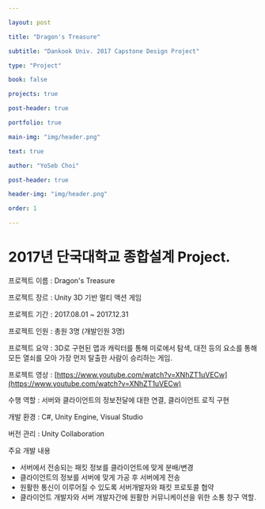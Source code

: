 ```yaml
---

layout: post

title: "Dragon's Treasure"

subtitle: "Dankook Univ. 2017 Capstone Design Project"

type: "Project"

book: false

projects: true

post-header: true

portfolio: true

main-img: "img/header.png"

text: true

author: "YoSeb Choi"

post-header: true

header-img: "img/header.png"

order: 1

---
```


# **2017년 단국대학교 종합설계 Project.**

프로젝트 이름 : Dragon's Treasure

프로젝트 장르 : Unity 3D 기반 멀티 액션 게임

프로젝트 기간 : 2017.08.01 ~ 2017.12.31

프로젝트 인원 : 총원 3명 (개발인원 3명)

프로젝트 요약 : 3D로 구현된 맵과 캐릭터를 통해 미로에서 탐색, 대전 등의 요소를 통해 모든 열쇠를 모아 가장 먼저 탈출한 사람이 승리하는 게임.

프로젝트 영상 : [https://www.youtube.com/watch?v=XNhZT1uVECw](https://www.youtube.com/watch?v=XNhZT1uVECw)

수행 역할 : 서버와 클라이언트의 정보전달에 대한 연결, 클라이언트 로직 구현

개발 환경 : C#, Unity Engine, Visual Studio

버전 관리 : Unity Collaboration

주요 개발 내용

- 서버에서 전송되는 패킷 정보를 클라이언트에 맞게 분배/변경
- 클라이언트의 정보를 서버에 맞게 가공 후 서버에게 전송
- 원활한 통신이 이루어질 수 있도록 서버개발자와 패킷 프로토콜 협약
- 클라이언트 개발자와 서버 개발자간에 원활한 커뮤니케이션을 위한 소통 창구 역할.